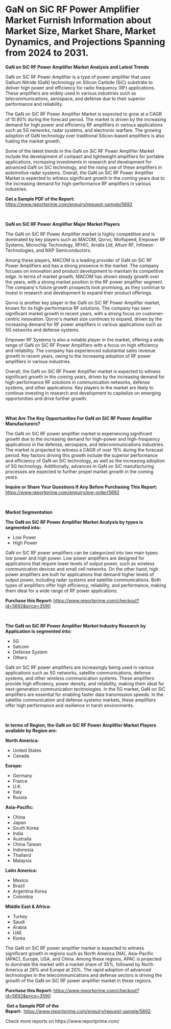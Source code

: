 <p><h1>GaN on SiC RF Power Amplifier Market Furnish Information about Market Size, Market Share, Market Dynamics, and Projections Spanning from 2024 to 2031.</h1></p><p><strong>GaN on SiC RF Power Amplifier Market Analysis and Latest Trends</strong></p>
<p><p>GaN on SiC RF Power Amplifier is a type of power amplifier that uses Gallium Nitride (GaN) technology on Silicon Carbide (SiC) substrate to deliver high power and efficiency for radio frequency (RF) applications. These amplifiers are widely used in various industries such as telecommunications, aerospace, and defense due to their superior performance and reliability.</p><p>The GaN on SiC RF Power Amplifier Market is expected to grow at a CAGR of 10.90% during the forecast period. The market is driven by the increasing demand for high power and efficiency RF amplifiers in various applications such as 5G networks, radar systems, and electronic warfare. The growing adoption of GaN technology over traditional Silicon-based amplifiers is also fueling the market growth.</p><p>Some of the latest trends in the GaN on SiC RF Power Amplifier Market include the development of compact and lightweight amplifiers for portable applications, increasing investments in research and development for advanced GaN on SiC technology, and the rising use of these amplifiers in automotive radar systems. Overall, the GaN on SiC RF Power Amplifier Market is expected to witness significant growth in the coming years due to the increasing demand for high-performance RF amplifiers in various industries.</p></p>
<p><strong>Get a Sample PDF of the Report:&nbsp;</strong> <a href="https://www.reportprime.com/enquiry/request-sample/5692">https://www.reportprime.com/enquiry/request-sample/5692</a></p>
<p>&nbsp;</p>
<p><strong>GaN on SiC RF Power Amplifier Major Market Players</strong></p>
<p><p>The GaN on SiC RF Power Amplifier market is highly competitive and is dominated by key players such as MACOM, Qorvo, Wolfspeed, Empower RF Systems, Microchip Technology, RFHIC, Arralis Ltd, Altum RF, Infineon Technologies, and NXP Semiconductors. </p><p>Among these players, MACOM is a leading provider of GaN on SiC RF Power Amplifiers and has a strong presence in the market. The company focuses on innovation and product development to maintain its competitive edge. In terms of market growth, MACOM has shown steady growth over the years, with a strong market position in the RF power amplifier segment. The company's future growth prospects look promising, as they continue to invest in research and development to expand their product offerings.</p><p>Qorvo is another key player in the GaN on SiC RF Power Amplifier market, known for its high-performance RF solutions. The company has seen significant market growth in recent years, with a strong focus on customer-centric innovation. Qorvo's market size continues to expand, driven by the increasing demand for RF power amplifiers in various applications such as 5G networks and defense systems.</p><p>Empower RF Systems is also a notable player in the market, offering a wide range of GaN on SiC RF Power Amplifiers with a focus on high efficiency and reliability. The company has experienced substantial sales revenue growth in recent years, owing to the increasing adoption of RF power amplifiers in various industries.</p><p>Overall, the GaN on SiC RF Power Amplifier market is expected to witness significant growth in the coming years, driven by the increasing demand for high-performance RF solutions in communication networks, defense systems, and other applications. Key players in the market are likely to continue investing in research and development to capitalize on emerging opportunities and drive further growth.</p></p>
<p>&nbsp;</p>
<p><strong>What Are The Key Opportunities For GaN on SiC RF Power Amplifier Manufacturers?</strong></p>
<p><p>The GaN on SiC RF power amplifier market is experiencing significant growth due to the increasing demand for high-power and high-frequency applications in the defense, aerospace, and telecommunications industries. The market is projected to witness a CAGR of over 15% during the forecast period. Key factors driving this growth include the superior performance and efficiency of GaN on SiC technology, as well as the increasing adoption of 5G technology. Additionally, advances in GaN on SiC manufacturing processes are expected to further propel market growth in the coming years.</p></p>
<p><strong>Inquire or Share Your Questions If Any Before Purchasing This Report:</strong> <a href="https://www.reportprime.com/enquiry/pre-order/5692">https://www.reportprime.com/enquiry/pre-order/5692</a></p>
<p>&nbsp;</p>
<p><strong>Market Segmentation</strong></p>
<p><strong>The GaN on SiC RF Power Amplifier Market Analysis by types is segmented into:</strong></p>
<p><ul><li>Low Power</li><li>High Power</li></ul></p>
<p><p>GaN on SiC RF power amplifiers can be categorized into two main types: low power and high power. Low power amplifiers are designed for applications that require lower levels of output power, such as wireless communication devices and small cell networks. On the other hand, high power amplifiers are built for applications that demand higher levels of output power, including radar systems and satellite communications. Both types of amplifiers offer high efficiency, reliability, and performance, making them ideal for a wide range of RF power applications.</p></p>
<p><strong>Purchase this Report:&nbsp;</strong><a href="https://www.reportprime.com/checkout?id=5692&price=3590">https://www.reportprime.com/checkout?id=5692&price=3590</a></p>
<p>&nbsp;</p>
<p><strong>The GaN on SiC RF Power Amplifier Market Industry Research by Application is segmented into:</strong></p>
<p><ul><li>5G</li><li>Satcom</li><li>Defense System</li><li>Others</li></ul></p>
<p><p>GaN on SiC RF power amplifiers are increasingly being used in various applications such as 5G networks, satellite communications, defense systems, and other wireless communication systems. These amplifiers provide high efficiency, power density, and reliability, making them ideal for next-generation communication technologies. In the 5G market, GaN on SiC amplifiers are essential for enabling faster data transmission speeds. In the satellite communication and defense systems markets, these amplifiers offer high performance and resilience in harsh environments.</p></p>
<p>&nbsp;</p>
<p><strong>In terms of Region, the GaN on SiC RF Power Amplifier Market Players available by Region are:</strong></p>
<p>
    <p> <strong> North America: </strong>
        <ul>
            <li>United States</li>
            <li>Canada</li>
        </ul>
        </p> 
    <p> <strong> Europe: </strong>
        <ul>
            <li>Germany</li>
            <li>France</li>
            <li>U.K.</li>
            <li>Italy</li>
            <li>Russia</li>
        </ul>
        </p> 
    <p> <strong> Asia-Pacific: </strong>
        <ul>
            <li>China</li>
            <li>Japan</li>
            <li>South Korea</li>
            <li>India</li>
            <li>Australia</li>
            <li>China Taiwan</li>
            <li>Indonesia</li>
            <li>Thailand</li>
            <li>Malaysia</li>
        </ul>
        </p> 
    <p> <strong> Latin America: </strong>
        <ul>
            <li>Mexico</li>
            <li>Brazil</li>
            <li>Argentina Korea</li>
            <li>Colombia</li>
        </ul>
        </p> 
    <p> <strong> Middle East & Africa: </strong>
        <ul>
            <li>Turkey</li>
            <li>Saudi</li>
            <li>Arabia</li>
            <li>UAE</li>
            <li>Korea</li>
        </ul>
    </p>
    </p>
<p><p>The GaN on SiC RF power amplifier market is expected to witness significant growth in regions such as North America (NA), Asia-Pacific (APAC), Europe, USA, and China. Among these regions, APAC is projected to dominate the market with a market share of 35%, followed by North America at 28% and Europe at 20%. The rapid adoption of advanced technologies in the telecommunications and defense sectors is driving the growth of the GaN on SiC RF power amplifier market in these regions.</p></p>
<p><strong>Purchase this Report: </strong><a href="https://www.reportprime.com/checkout?id=5692&price=3590">https://www.reportprime.com/checkout?id=5692&price=3590</a></p>
<p>&nbsp;<strong>Get a Sample PDF of the Report:&nbsp;&nbsp;</strong><a href="https://www.reportprime.com/enquiry/request-sample/5692">https://www.reportprime.com/enquiry/request-sample/5692</a></p>
<p><strong></strong></p>
<p>Check more reports on https://www.reportprime.com/</p>